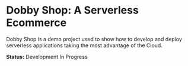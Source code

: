 # Dobby Shop: A Serverless Ecommerce

Dobby Shop is a demo project used to show how to develop and deploy serverless applications taking the most advantage of the Cloud.

**Status:** Development In Progress
